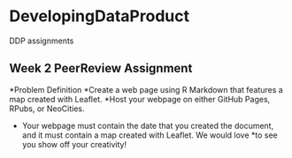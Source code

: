 # DevelopingDataProduct
DDP assignments
## Week 2 PeerReview Assignment
*Problem Definition
  *Create a web page using R Markdown that features a map created with Leaflet.
  *Host your webpage on either GitHub Pages, RPubs, or NeoCities.
  * Your webpage must contain the date that you created the document, and it must contain a map created with Leaflet. We would love         *to see you show off your creativity! 
